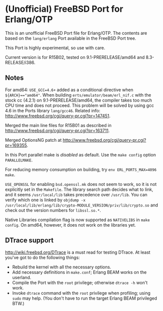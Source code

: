 # (Unofficial) FreeBSD Port for Erlang/OTP

This is an unofficial FreeBSD Port file for Erlang/OTP.
The contents are based on the `lang/erlang` Port
available in the FreeBSD Port tree.

This Port is highly experimental, so use with care.

Current version is for R15B02, tested on 9.1-PRERELEASE/amd64 and 8.3-RELEASE/i386.

## Notes

For amd64: `USE_GCC=4.6+` added as a conditional directive when `${ARCH}=="amd64"`. When building `erts/emulator/beam/erl_nif.c` with the stock cc (4.2.1) on 9.1-PRERELEASE/amd64, the compiler takes too much CPU time and does not proceed. This problem will be solved by using gcc 4.6 in the Ports library `lang/gcc46`. Related info: <http://www.freebsd.org/cgi/query-pr.cgi?pr=147451>.

Merged the main line files for R15B01 as described in <http://www.freebsd.org/cgi/query-pr.cgi?pr=163711>.

Merged OptionsNG patch at <http://www.freebsd.org/cgi/query-pr.cgi?pr=169355>.

In this Port parallel make is *disabled* as default. Use the `make config` option `PARALLELMAKE`.

For reducing memory consumption on building, try `env ERL_PORTS_MAX=4096 make`.

`USE_OPENSSL` for enabling `bsd.openssl.mk` does not seem to work, 
so it is not explicitly set in the `Makefile`. 
The library search path decides what to link,
and it seems `/usr/local/lib` takes precedence over `/usr/lib`.
You can verify which one is linked by
`objdump -x /usr/local/lib/erlang/lib/crypto-MODULE_VERSION/priv/lib/crypto.so`
and check out the version numbers for `libssl.so.*`.

Native Libraries compilation flag is now supported as `NATIVELIBS` in `make config`.
On amd64, however, it does not work on the libraries yet.

## DTrace support

<http://wiki.freebsd.org/DTrace> is a must read for testing DTrace.
At least you've got to do the following things:

* Rebuild the kernel with all the necessary options.
* Add necessary definitions in `make.conf`; Erlang BEAM works on the userland.
* Compile the Port with the `root` privilege; otherwise `dtrace -h` won't work.
* Invoke `dtrace` command with the `root` privilege when profiling; using `sudo` may help. (You don't have to run the target Erlang BEAM privileged BTW.)
